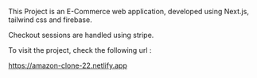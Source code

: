 This Project is an E-Commerce web application, developed using Next.js, tailwind css and firebase.

Checkout sessions are handled using stripe.

To visit the project, check the following url :

https://amazon-clone-22.netlify.app
